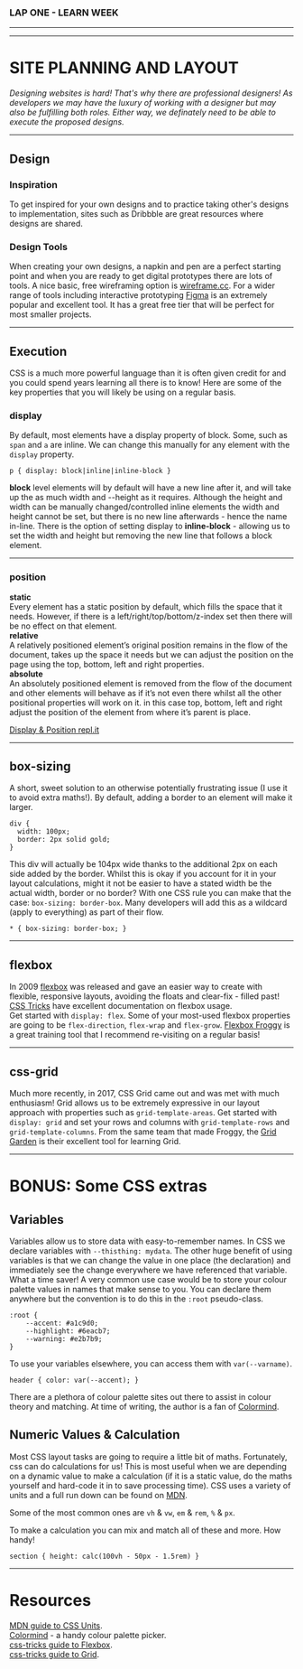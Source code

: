 ### LAP ONE - LEARN WEEK
---
---

# **SITE PLANNING AND LAYOUT**

*Designing websites is hard! That's why there are professional designers! As developers we may have the luxury of working with a designer but may also be fulfilling both roles. Either way, we definately need to be able to execute the proposed designs.*

---

## **Design**

### **Inspiration**
To get inspired for your own designs and to practice taking other's designs to implementation, sites such as Dribbble are great resources where designs are shared.

### **Design Tools**
When creating your own designs, a napkin and pen are a perfect starting point and when you are ready to get digital prototypes there are lots of tools. A nice basic, free wireframing option is [wireframe.cc](https://wireframe.cc/). For a wider range of tools including interactive prototyping [Figma](https://www.figma.com/) is an extremely popular and excellent tool. It has a great free tier that will be perfect for most smaller projects.

---

## **Execution**
CSS is a much more powerful language than it is often given credit for and you could spend years learning all there is to know! Here are some of the key properties that you will likely be using on a regular basis.

### **display**
By default, most elements have a display property of block. Some, such as `span` and `a` are inline. We can change this manually for any element with the `display` property.

`p { display: block|inline|inline-block }`

**block** level elements will by default will have a new line after it, and will take up the as much width and --height as it requires. Although the height and width can be manually changed/controlled
inline elements the width and height cannot be set, but there is no new line afterwards - hence the name in-line.
There is the option of setting display to **inline-block** - allowing us to set the width and height but removing the new line that follows a block element.

---

### **position**

**static**  
Every element has a static position by default, which fills the space that it needs. However, if there is a left/right/top/bottom/z-index set then there will be no effect on that element.  
**relative**  
A relatively positioned element’s original position remains in the flow of the document, takes up the space it needs but we can adjust the position on the page using the top, bottom, left and right properties.  
**absolute**  
An absolutely positioned element is removed from the flow of the document and other elements will behave as if it’s not even there whilst all the other positional properties will work on it. in this case top, bottom, left and right adjust the position of the element from where it’s parent is place.

[Display & Position repl.it](https://replit.com/@bethschofield/DisplayAndPosition)

---

## **box-sizing**
A short, sweet solution to an otherwise potentially frustrating issue (I use it to avoid extra maths!). By default, adding a border to an element will make it larger.
```
div {
  width: 100px;
  border: 2px solid gold;
}
```

This div will actually be 104px wide thanks to the additional 2px on each side added by the border. Whilst this is okay if you account for it in your layout calculations, might it not be easier to have a stated width be the actual width, border or no border?
With one CSS rule you can make that the case: `box-sizing: border-box`. Many developers will add this as a wildcard (apply to everything) as part of their flow.

`* { box-sizing: border-box; }`

---

## **flexbox**
In 2009 [flexbox](https://www.w3schools.com/css/css3_flexbox.asp) was released and gave an easier way to create with flexible, responsive layouts, avoiding the floats and clear-fix - filled past! [CSS Tricks](https://css-tricks.com/snippets/css/a-guide-to-flexbox/) have excellent documentation on flexbox usage.  
Get started with `display: flex`. Some of your most-used flexbox properties are going to be `flex-direction`, `flex-wrap` and `flex-grow`. 
[Flexbox Froggy](https://flexboxfroggy.com/) is a great training tool that I recommend re-visiting on a regular basis!

---

## **css-grid**
Much more recently, in 2017, CSS Grid came out and was met with much enthusiasm! Grid allows us to be extremely expressive in our layout approach with properties such as `grid-template-areas`. 
Get started with `display: grid` and set your rows and columns with `grid-template-rows` and `grid-template-columns`. From the same team that made Froggy, the [Grid Garden](https://cssgridgarden.com/) is their excellent tool for learning Grid.

---

#   **BONUS: Some CSS extras**

## **Variables**
Variables allow us to store data with easy-to-remember names. In CSS we declare variables with `--thisthing: mydata`. The other huge benefit of using variables is that we can change the value in one place (the declaration) and immediately see the change everywhere we have referenced that variable. What a time saver! A very common use case would be to store your colour palette values in names that make sense to you. You can declare them anywhere but the convention is to do this in the `:root` pseudo-class.
```
:root {
    --accent: #a1c9d0;
    --highlight: #6eacb7;
    --warning: #e2b7b9;
}
```

To use your variables elsewhere, you can access them with `var(--varname)`.

`header { color: var(--accent); }`

There are a plethora of colour palette sites out there to assist in colour theory and matching. At time of writing, the author is a fan of [Colormind](http://colormind.io/).

## **Numeric Values & Calculation**
Most CSS layout tasks are going to require a little bit of maths. Fortunately, css can do calculations for us! This is most useful when we are depending on a dynamic value to make a calculation (if it is a static value, do the maths yourself and hard-code it in to save processing time). CSS uses a variety of units and a full run down can be found on [MDN](https://developer.mozilla.org/en-US/docs/Learn/CSS/Building_blocks/Values_and_units).

Some of the most common ones are `vh` & `vw`, `em` & `rem`, `%` & `px`.

To make a calculation you can mix and match all of these and more. How handy!

`section { height: calc(100vh - 50px - 1.5rem) }`

---

# **Resources**
[MDN guide to CSS Units](https://developer.mozilla.org/en-US/docs/Learn/CSS/Building_blocks/Values_and_units).  
[Colormind](http://colormind.io/) - a handy colour palette picker.  
[css-tricks guide to Flexbox](https://css-tricks.com/snippets/css/a-guide-to-flexbox/).  
[css-tricks guide to Grid](https://css-tricks.com/snippets/css/complete-guide-grid/).  